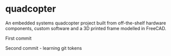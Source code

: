 # quadcopter
An embedded systems quadcopter project built from off-the-shelf hardware components, custom software and a 3D printed frame modelled in FreeCAD.

First commit

Second commit - learning git tokens